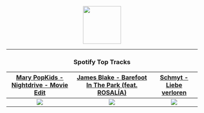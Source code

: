 <p align="center">
  <a href="https://www.tobiasmichael.de">
    <img src="https://tm-website-static.s3.eu-central-1.amazonaws.com/logo.png" width="100" height="100"/>
  </a>
</p>

---

<h3 align="center">Spotify Top Tracks</h3>

[Mary PopKids - Nightdrive - Movie Edit](https://open.spotify.com/track/17NTapzhAZ94L85mrEXXKt)|[James Blake - Barefoot In The Park (feat. ROSALÍA)](https://open.spotify.com/track/3rDIv69iKUGLFAScfHwCYd)|[Schmyt - Liebe verloren](https://open.spotify.com/track/5gMifIJnth5mZIBvzqPVIW)
:---:|:----:|:----:
<img src="https://i.scdn.co/image/ab67616d00001e0223583c0a4dc1c7faeb07eb2e"/>|<img src="https://i.scdn.co/image/ab67616d00001e02534dc6aebb7cf3c04e410cc6"/>|<img src="https://i.scdn.co/image/ab67616d00001e0205f0b72e348e5fe0cfb307e5"/>